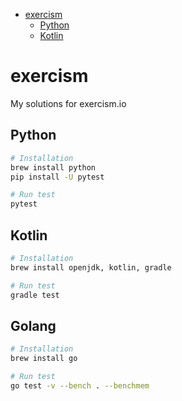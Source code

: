 - [exercism](#exercism)
  - [Python](#python)
  - [Kotlin](#kotlin)

# exercism

My solutions for exercism.io

## Python

```bash
# Installation
brew install python
pip install -U pytest

# Run test
pytest
```

## Kotlin

```bash
# Installation
brew install openjdk, kotlin, gradle

# Run test
gradle test
```

## Golang

```bash
# Installation
brew install go

# Run test
go test -v --bench . --benchmem
```